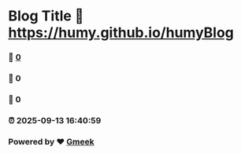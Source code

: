 # Blog Title :link: https://humy.github.io/humyBlog 
### :page_facing_up: [0](https://humy.github.io/humyBlog/tag.html) 
### :speech_balloon: 0 
### :hibiscus: 0 
### :alarm_clock: 2025-09-13 16:40:59 
### Powered by :heart: [Gmeek](https://github.com/Meekdai/Gmeek)
